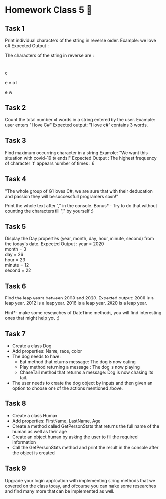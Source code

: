 # Homework Class 5 📒
## Task 1
Print individual characters of the string in reverse order.
Example: we love c#
Expected Output :

The characters of the string in reverse are : 
#
c 

e
v
o
l

e
w

## Task 2
Count the total number of words in a string entered by the user.
Example: user enters "I love C#"
Expected output: "I love c#" contains 3 words.

## Task 3
Find maximum occurring character in a string
Example: "We want this situation with covid-19 to ends!"
Expected Output : The highest frequency of character 't' appears number of times : 6 

## Task 4
"The whole group of G1 loves C#, we are sure that with their deducation and passion 
they will be successfull programers soon!"

Print the whole text after "," in the console.
Bonus* - Try to do that without counting the characters till "," by yourself :)

## Task 5
Display the Day properties (year, month, day, hour, minute, second) from the today's date.
Expected Output :
year = 2020                                                                      
month = 3                                                                     
day = 26                                                                       
hour = 23                                                                        
minute = 12                                                                      
second = 22   

## Task 6
Find the leap years between 2008 and 2020.
Expected output:
2008 is a leap year.
2012 is a leap year.
2016 is a leap year.
2020 is a leap year.

Hint*- make some researches of DateTime methods, you will find interesting ones that might help you ;)
 
## Task 7
* Create a class Dog
* Add properties: Name, race, color
* The dog needs to have: 
  * Eat method that returns message: The dog is now eating
  * Play method returning a message : The dog is now playing 
  * ChaseTail method that returns a message: Dog is now chasing its tail.
* The user needs to create the dog object by inputs and then given an option to choose one of the actions mentioned above.

## Task 8
* Create a class Human
* Add properties: FirstName, LastName, Age
* Create a method called GetPersonStats that returns the full name of the human as well as their age
* Create an object human by asking the user to fill the required information
* Call the GetPersonStats method and print the result in the console after the object is created

## Task 9
Upgrade your login application with implementing string methods that we covered on the class today, and ofcourse you
can make some researches and find many more that can be implemented as well.
